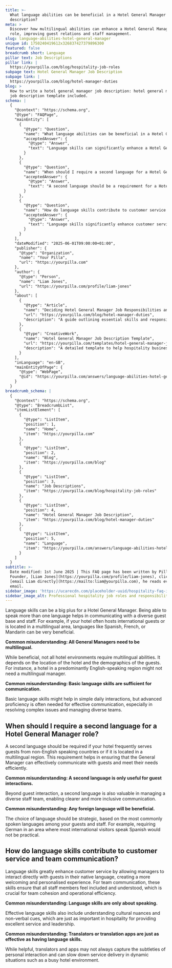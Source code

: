 ```yaml
---
title: >-
  What language abilities can be beneficial in a Hotel General Manager job
  description?
meta: >
  Discover how multilingual abilities can enhance a Hotel General Manager's
  role, improving guest relations and staff management.
slug: language-abilities-hotel-general-manager
unique id: 1750240419612x326837427379896300
featured: false
breadcrumb short: Language
pillar text: Job Descriptions
pillar link: |
  https://yourpilla.com/blog/hospitality-job-roles
subpage text: Hotel General Manager Job Description
subpage link: |
  https://yourpilla.com/blog/hotel-manager-duties
blog: >
  How to write a hotel general manager job description: hotel general manager
  job description template included.
schema: |
  {
    "@context": "https://schema.org",
    "@type": "FAQPage",
    "mainEntity": [
      {
        "@type": "Question",
        "name": "What language abilities can be beneficial in a Hotel General Manager job description?",
        "acceptedAnswer": {
          "@type": "Answer",
          "text": "Language skills can significantly enhance a Hotel General Manager's ability to communicate effectively with a diverse guest base and staff. Speaking multiple languages, such as Spanish, French, or Mandarin, is particularly beneficial in hotels that frequently host international guests or are located in multilingual areas. However, the requirement for multilingual abilities depends on the hotel's location and the demographics of its guests. Advanced language proficiency is often needed not just for daily interactions but for effectively resolving complex issues and managing diverse teams."
        }
      },
      {
        "@type": "Question",
        "name": "When should I require a second language for a Hotel General Manager role?",
        "acceptedAnswer": {
          "@type": "Answer",
          "text": "A second language should be a requirement for a Hotel General Manager if your hotel often serves guests from non-English speaking countries or is located in a multilingual region. This ensures that the General Manager can communicate effectively with guests and meet their needs efficiently. The choice of second language should align with the common languages spoken by guests and staff, thus supporting effective guest interactions and diverse staff management."
        }
      },
      {
        "@type": "Question",
        "name": "How do language skills contribute to customer service and team communication?",
        "acceptedAnswer": {
          "@type": "Answer",
          "text": "Language skills significantly enhance customer service by enabling managers to directly interact with guests in their native languages, fostering a personalised and welcoming experience. In team communication, these skills promote inclusion and understanding among all staff members, essential for team cohesion and operational efficiency. Effective language skills extend beyond speaking, incorporating understanding of cultural nuances and non-verbal cues critical in hospitality for exceptional service and leadership."
        }
      }
    ],
    "dateModified": "2025-06-01T09:00:00+01:00",
    "publisher": {
      "@type": "Organization",
      "name": "Your Pilla",
      "url": "https://yourpilla.com"
    },
    "author": {
      "@type": "Person",
      "name": "Liam Jones",
      "url": "https://yourpilla.com/profile/liam-jones"
    },
    "about": [
      {
        "@type": "Article",
        "name": "Deciding Hotel General Manager Job Responsibilities and Skills",
        "url": "https://yourpilla.com/blog/hotel-manager-duties",
        "description": "A guide outlining essential skills and responsibilities needed from a Hotel General Manager to ensure effective operation and guest satisfaction."
      },
      {
        "@type": "CreativeWork",
        "name": "Hotel General Manager Job Description Template",
        "url": "https://yourpilla.com/templates/hotel-general-manager-job-description",
        "description": "A detailed template to help hospitality businesses define and record the necessary qualifications and duties for a Hotel General Manager position."
      }
    ],
    "inLanguage": "en-GB",
    "mainEntityOfPage": {
      "@type": "WebPage",
      "@id": "https://yourpilla.com/answers/language-abilities-hotel-general-manager"
    }
  }
breadcrumb_schema: |
  {
    "@context": "https://schema.org",
    "@type": "BreadcrumbList",
    "itemListElement": [
      {
        "@type": "ListItem",
        "position": 1,
        "name": "Home",
        "item": "https://yourpilla.com"
      },
      {
        "@type": "ListItem",
        "position": 2,
        "name": "Blog",
        "item": "https://yourpilla.com/blog"
      },
      {
        "@type": "ListItem",
        "position": 3,
        "name": "Job Descriptions",
        "item": "https://yourpilla.com/blog/hospitality-job-roles"
      },
      {
        "@type": "ListItem",
        "position": 4,
        "name": "Hotel General Manager Job Description",
        "item": "https://yourpilla.com/blog/hotel-manager-duties"
      },
      {
        "@type": "ListItem",
        "position": 5,
        "name": "Language",
        "item": "https://yourpilla.com/answers/language-abilities-hotel-general-manager"
      }
    ]
  }
subtitle: >-
  Date modified: 1st June 2025 | This FAQ page has been written by Pilla
  Founder, [Liam Jones](https://yourpilla.com/profile/liam-jones), click to
  [email Liam directly](https://mailto:liam@yourpilla.com), he reads every
  email.
sidebar_image: 'https://ucarecdn.com/placeholder-uuid/hospitality-faq-image.jpg'
sidebar_image_alt: Professional hospitality job roles and responsibilities
---
```

Language skills can be a big plus for a Hotel General Manager. Being able to speak more than one language helps in communicating with a diverse guest base and staff. For example, if your hotel often hosts international guests or is located in a multilingual area, languages like Spanish, French, or Mandarin can be very beneficial.

**Common misunderstanding: All General Managers need to be multilingual.**

While beneficial, not all hotel environments require multilingual abilities. It depends on the location of the hotel and the demographics of the guests. For instance, a hotel in a predominantly English-speaking region might not need a multilingual manager.

**Common misunderstanding: Basic language skills are sufficient for communication.**

Basic language skills might help in simple daily interactions, but advanced proficiency is often needed for effective communication, especially in resolving complex issues and managing diverse teams.

## When should I require a second language for a Hotel General Manager role?

A second language should be required if your hotel frequently serves guests from non-English speaking countries or if it is located in a multilingual region. This requirement helps in ensuring that the General Manager can effectively communicate with guests and meet their needs efficiently.

**Common misunderstanding: A second language is only useful for guest interactions.**

Beyond guest interaction, a second language is also valuable in managing a diverse staff team, enabling clearer and more inclusive communication.

**Common misunderstanding: Any foreign language will be beneficial.**

The choice of language should be strategic, based on the most commonly spoken languages among your guests and staff. For example, requiring German in an area where most international visitors speak Spanish would not be practical.

## How do language skills contribute to customer service and team communication?

Language skills greatly enhance customer service by allowing managers to interact directly with guests in their native language, creating a more welcoming and personalised experience. For team communication, these skills ensure that all staff members feel included and understood, which is crucial for team cohesion and operational efficiency.

**Common misunderstanding: Language skills are only about speaking.**

Effective language skills also include understanding cultural nuances and non-verbal cues, which are just as important in hospitality for providing excellent service and leadership.

**Common misunderstanding: Translators or translation apps are just as effective as having language skills.**

While helpful, translators and apps may not always capture the subtleties of personal interaction and can slow down service delivery in dynamic situations such as a busy hotel environment.
